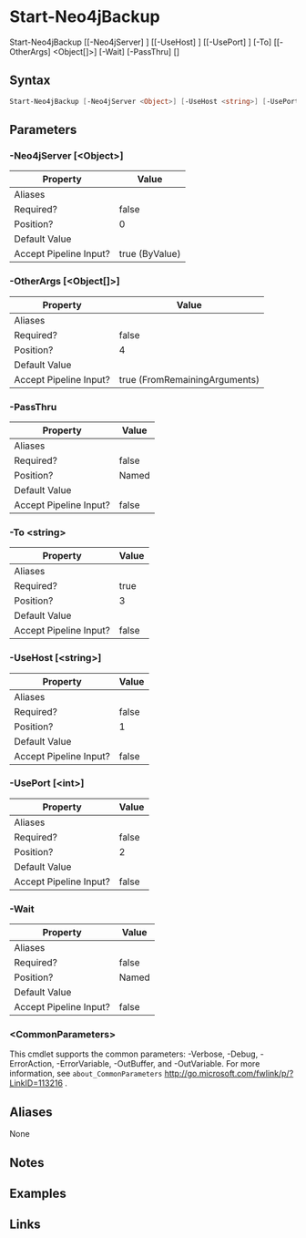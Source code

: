 # Start-Neo4jBackup


Start-Neo4jBackup [[-Neo4jServer] <Object>] [[-UseHost] <string>] [[-UsePort] <int>] [-To] <string> [[-OtherArgs] <Object[]>] [-Wait] [-PassThru] [<CommonParameters>]



## Syntax

```powershell
Start-Neo4jBackup [-Neo4jServer <Object>] [-UseHost <string>] [-UsePort <int>] -To <string> [-OtherArgs <Object[]>] [-Wait] [-PassThru] [<CommonParameters>]
```


## Parameters

###  -Neo4jServer [\<Object\>]

Property               | Value
---------------------- | --------------
Aliases                | 
Required?              | false
Position?              | 0
Default Value          | 
Accept Pipeline Input? | true (ByValue)

 
###  -OtherArgs [\<Object[]\>]

Property               | Value
---------------------- | -----------------------------
Aliases                | 
Required?              | false
Position?              | 4
Default Value          | 
Accept Pipeline Input? | true (FromRemainingArguments)

 
###  -PassThru

Property               | Value
---------------------- | -----
Aliases                | 
Required?              | false
Position?              | Named
Default Value          | 
Accept Pipeline Input? | false

 
###  -To \<string\>

Property               | Value
---------------------- | -----
Aliases                | 
Required?              | true
Position?              | 3
Default Value          | 
Accept Pipeline Input? | false

 
###  -UseHost [\<string\>]

Property               | Value
---------------------- | -----
Aliases                | 
Required?              | false
Position?              | 1
Default Value          | 
Accept Pipeline Input? | false

 
###  -UsePort [\<int\>]

Property               | Value
---------------------- | -----
Aliases                | 
Required?              | false
Position?              | 2
Default Value          | 
Accept Pipeline Input? | false

 
###  -Wait

Property               | Value
---------------------- | -----
Aliases                | 
Required?              | false
Position?              | Named
Default Value          | 
Accept Pipeline Input? | false

 
### \<CommonParameters\>

This cmdlet supports the common parameters: -Verbose, -Debug, -ErrorAction, -ErrorVariable, -OutBuffer, and -OutVariable. For more information, see `about_CommonParameters` http://go.microsoft.com/fwlink/p/?LinkID=113216 .

## Aliases

None


## Notes


## Examples


## Links



